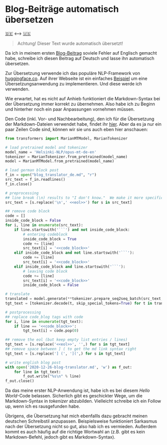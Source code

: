 # Blog-Beiträge automatisch übersetzen
[:de:](https://github.com/joatom/ai_curious/blob/master/_posts/blog_translator_de.md) <--> [:us:](https://joatom.github.io/ai_curious/markdown/2020/12/26/blog-translator.html)

> Achtung! Dieser Text wurde automatisch übersetzt!

Da ich in meinem ersten [Blog-Beitrag](https://datamuni.com/@joatom/a-handful-of-bricks-from-sql-to-pandas) soviele Fehler auf Englisch gemacht habe, schreibe ich diesen Beitrag auf Deutsch und lasse ihn automatisch übersetzen.

Zur Übersetzung verwende ich das populäre NLP-Framework von [huggingface.co](https://huggingface.co/transformers/index.html). Auf ihrer Webseite ist ein einfaches [Beispiel](https://huggingface.co/transformers/model_doc/marian.html) um eine Übersetzungsanwendung zu implementieren. Und diese werde ich verwenden.

Wie erwartet, hat es nicht auf Anhieb funktioniert die Markdown-Syntax bei der Übersetzung immer korrekt zu übernehmen.
Also habe ich zu Beginn und hinterher noch ein paar Anpassungen vornehmen müssen.

Den Code (inkl. Vor- und Nachbearbeitung), den ich für die Übersetzung der Markdown-Dateien verwendet habe, findet ihr [hier](https://github.com/joatom/blog-resources/tree/main/blog_translator).
Aber da es ja nur ein paar Zeilen Code sind, können wir sie uns auch eben hier anschauen:

```python
from transformers import MarianMTModel, MarianTokenizer

# load pretrained model and tokenizer
model_name = 'Helsinki-NLP/opus-mt-de-en'
tokenizer = MarianTokenizer.from_pretrained(model_name)
model = MarianMTModel.from_pretrained(model_name)

# load german block post
f_in = open("blog_translator_de.md", "r")
src_text = f_in.readlines()
f_in.close()

# preprocessing
## line break (\n) results to "I don't know."  We make it more specific:
src_text = [s.replace('\n',' <<eol>>') for s in src_text]

## remove code block
code = []
inside_code_block = False
for i, line in enumerate(src_text):
    if line.startswith('```') and not inside_code_block:
        # entering codeblock
        inside_code_block = True
        code += [line]
        src_text[i] = '<<code_block>>'
    elif inside_code_block and not line.startswith('```'):
        code += [line]
        src_text[i] = '<<code_block>>'
    elif inside_code_block and line.startswith('```'):
        # leaving code block
        code += [line]
        src_text[i] = '<<code_block>>'
        inside_code_block = False

# translate
translated = model.generate(**tokenizer.prepare_seq2seq_batch(src_text, return_tensors="pt"))
tgt_text = [tokenizer.decode(t, skip_special_tokens=True) for t in translated]

# postprocessing
## replace code_blog tags with code
for i, line in enumerate(tgt_text):
    if line == '<<code_block>>':
        tgt_text[i] = code.pop(0)

## remove the eol (but keep empty list entries / lines)
tgt_text = [s.replace('<<eol>>', '',) for s in tgt_text]
## remove space between ] ( to get the md link syntax right
tgt_text = [s.replace('] (', '](',) for s in tgt_text]

# write english blog post
with open('2020-12-26-blog-translator.md', 'w') as f_out:
    for line in tgt_text:
        f_out.write("%s\n" % line)
f_out.close()
```

Da das meine erster NLP-Anwendung ist, habe ich es bei diesem *Hello World*-Code belassen. Sicherlich gibt es geschickter Wege, um die Markdown-Syntax in *tokenizer* abzubilden. Vielleicht schreibe ich ein Follow up, wenn ich es rausgefunden habe.

Übrigens, die Übersetzung hat mich ebenfallls dazu gebracht meinen deutschen Schreibstil anzupassen.
Beispielsweise funktioniert Sarkasmus nach der Übersetzung nicht so gut, also hab ich es vermieden.
Außerdem kommt es auch häufig auf die richtige Wortwahl an (z.B. gibt es kein Markdown-Befehl, jedoch gibt es Markdown-Syntax).